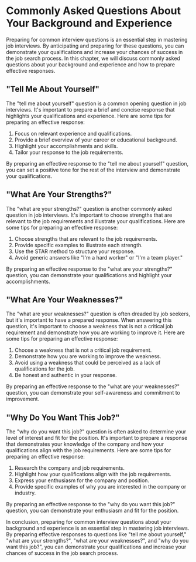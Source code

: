 Commonly Asked Questions About Your Background and Experience
==================================================================================================================

Preparing for common interview questions is an essential step in mastering job interviews. By anticipating and preparing for these questions, you can demonstrate your qualifications and increase your chances of success in the job search process. In this chapter, we will discuss commonly asked questions about your background and experience and how to prepare effective responses.

"Tell Me About Yourself"
------------------------

The "tell me about yourself" question is a common opening question in job interviews. It's important to prepare a brief and concise response that highlights your qualifications and experience. Here are some tips for preparing an effective response:

1. Focus on relevant experience and qualifications.
2. Provide a brief overview of your career or educational background.
3. Highlight your accomplishments and skills.
4. Tailor your response to the job requirements.

By preparing an effective response to the "tell me about yourself" question, you can set a positive tone for the rest of the interview and demonstrate your qualifications.

"What Are Your Strengths?"
--------------------------

The "what are your strengths?" question is another commonly asked question in job interviews. It's important to choose strengths that are relevant to the job requirements and illustrate your qualifications. Here are some tips for preparing an effective response:

1. Choose strengths that are relevant to the job requirements.
2. Provide specific examples to illustrate each strength.
3. Use the STAR method to structure your response.
4. Avoid generic answers like "I'm a hard worker" or "I'm a team player."

By preparing an effective response to the "what are your strengths?" question, you can demonstrate your qualifications and highlight your accomplishments.

"What Are Your Weaknesses?"
---------------------------

The "what are your weaknesses?" question is often dreaded by job seekers, but it's important to have a prepared response. When answering this question, it's important to choose a weakness that is not a critical job requirement and demonstrate how you are working to improve it. Here are some tips for preparing an effective response:

1. Choose a weakness that is not a critical job requirement.
2. Demonstrate how you are working to improve the weakness.
3. Avoid using a weakness that could be perceived as a lack of qualifications for the job.
4. Be honest and authentic in your response.

By preparing an effective response to the "what are your weaknesses?" question, you can demonstrate your self-awareness and commitment to improvement.

"Why Do You Want This Job?"
---------------------------

The "why do you want this job?" question is often asked to determine your level of interest and fit for the position. It's important to prepare a response that demonstrates your knowledge of the company and how your qualifications align with the job requirements. Here are some tips for preparing an effective response:

1. Research the company and job requirements.
2. Highlight how your qualifications align with the job requirements.
3. Express your enthusiasm for the company and position.
4. Provide specific examples of why you are interested in the company or industry.

By preparing an effective response to the "why do you want this job?" question, you can demonstrate your enthusiasm and fit for the position.

In conclusion, preparing for common interview questions about your background and experience is an essential step in mastering job interviews. By preparing effective responses to questions like "tell me about yourself," "what are your strengths?", "what are your weaknesses?", and "why do you want this job?", you can demonstrate your qualifications and increase your chances of success in the job search process.

